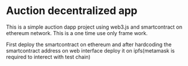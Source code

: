 # Auction decentralized app
This is a simple auction dapp project using web3.js and smartcontract on ethereum network.
This is a one time use only frame work.

First deploy the smartcontract on ethereum and after hardcoding the smartcontract address
on web interface deploy it on ipfs(metamask is required to interect with test chain)

